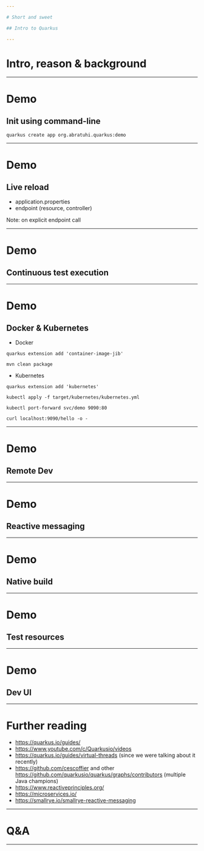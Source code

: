 ```yaml
---

# Short and sweet

## Intro to Quarkus

---
```


# Intro, reason & background

---

# Demo

## Init using command-line

`quarkus create app org.abratuhi.quarkus:demo`

---

# Demo

## Live reload

* application.properties
* endpoint (resource, controller)

Note: on explicit endpoint call

---

# Demo

## Continuous test execution

---

# Demo

## Docker & Kubernetes

* Docker

`quarkus extension add 'container-image-jib'`

`mvn clean package`

* Kubernetes

`quarkus extension add 'kubernetes'`

`kubectl apply -f target/kubernetes/kubernetes.yml`

`kubectl port-forward svc/demo 9090:80`

`curl localhost:9090/hello -o -`

---

# Demo

## Remote Dev

---

# Demo

## Reactive messaging

---

# Demo

## Native build

---

# Demo

## Test resources

---

# Demo

## Dev UI
---

# Further reading

* https://quarkus.io/guides/
* https://www.youtube.com/c/Quarkusio/videos
* https://quarkus.io/guides/virtual-threads (since we were talking about it recently)
* https://github.com/cescoffier and other https://github.com/quarkusio/quarkus/graphs/contributors (multiple Java champions)
* https://www.reactiveprinciples.org/
* https://microservices.io/
* https://smallrye.io/smallrye-reactive-messaging

---

# Q&A

---

